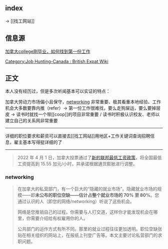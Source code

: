 ## index

-> [[找工网站]]


## 信息源

[加拿大college刚毕业，如何找到第一份工作](https://mp.weixin.qq.com/s/EIlDVYerAaTUcPe2fOnL3A)

[Category:Job Hunting-Canada : British Expat Wiki](https://britishexpats.com/wiki/Category:Job_Hunting-Canada)


## 正文

本人没有经历过，但是多次听闻基本可以实证的特点：

加拿大劳动力市场偏小且保守，[networking](https://britishexpats.com/wiki/Networking-Canada) 非常重要、极其看重本地经验、工作机会大多数要靠内推（refer）→ 第一份工作很难找，要么走狗屎运，要么要掉层皮 → 读书时就找一个带[[coop]]的项目非常重要 / 读书时积极认识校友、老师以建立自己的关系网非常重要
 
---

详细的职位要求和薪资可以直接去[[找工网站]]用地区+工作关键词查询招聘信息，雇主基本写得挺详细的了

---

> 2022 年 4 月 1 日，加拿大投票通过了[新的联邦最低工资政策](https://www.canada.ca/en/employment-social-development/news/2022/03/federal-minimum-wage-to-rise-to-1555-per-hour-on-april-1.html)，将全国最低工资提高到 15.55 加元/小时，并承诺根据通货膨胀进行调整。


### networking

> 在加拿大的私营部门，有一个巨大的“隐藏的就业市场”。隐藏就业市场的规模——即**未公布的职位空缺——估计占整个就业市场的 70% 至 80%**。您通过认识的人（即您的网络/networking）听说了这些机会。
> 
> 网络是您推销自己的过程。你需要与人打交道，这样你才能发现机会在哪里，你需要介绍给有权雇用你的人。
> 
> 公共部门的运作方式有所不同。那里的就业过程往往更加透明。职位空缺张贴在相关组织的网站上，在报纸上刊登广告等。本文主要讨论私营部门的求职问题。